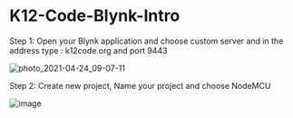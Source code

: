 # K12-Code-Blynk-Intro

Step 1:  Open your Blynk application and choose custom server and in the address type : k12code.org and port 9443

![photo_2021-04-24_09-07-11](https://user-images.githubusercontent.com/41247468/115965141-7a818100-a4dc-11eb-8f1a-b753ea8def27.jpg)

Step 2: Create new project, Name your project and choose NodeMCU

![image](https://user-images.githubusercontent.com/41247468/115965294-4f4b6180-a4dd-11eb-9449-80d31d94570d.png)

